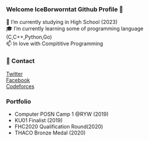 ### Welcome IceBorworntat Github Profile 👋
 
 🏫 I’m currently studying in High School (2023)<br>
 🎓 I’m currently learning some of programming language (C,C++,Python,Go)<br>
 📫 In love with Compititive Programming<br>
 
### 🎫 Contact
 [Twitter](https://twitter.com/_ibwt)<br> 
 [Facebook](https://www.facebook.com/Borworntat.D)<br>
 [Codeforces](https://codeforces.com/profile/IceBorworntat)<br>
### Portfolio
 - Computer POSN Camp 1 @RYW (2019)
 - KU01 Finalist (2019)
 - FHC2020 Qualification Round(2020)
 - THACO Bronze Medal (2020)
<!--
**MasterIceZ/MasterIceZ** is a ✨ _special_ ✨ repository because its `README.md` (this file) appears on your GitHub profile.

Here are some ideas to get you started:

- 🔭 I’m currently working on ...
- 🌱 I’m currently learning ...
- 👯 I’m looking to collaborate on ...
- 🤔 I’m looking for help with ...
- 💬 Ask me about ...
- 📫 How to reach me: ...
- 😄 Pronouns: ...
- ⚡ Fun fact: ...
-->
